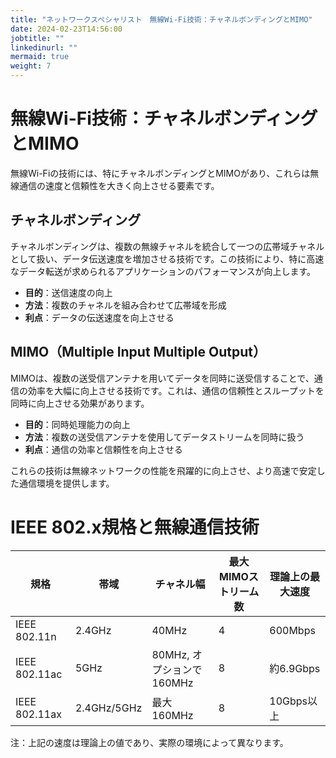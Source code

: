 ```yaml
---
title: "ネットワークスペシャリスト　無線Wi-Fi技術：チャネルボンディングとMIMO"
date: 2024-02-23T14:56:00
jobtitle: ""
linkedinurl: ""
mermaid: true
weight: 7
---
```


# 無線Wi-Fi技術：チャネルボンディングとMIMO

無線Wi-Fiの技術には、特にチャネルボンディングとMIMOがあり、これらは無線通信の速度と信頼性を大きく向上させる要素です。

## チャネルボンディング

チャネルボンディングは、複数の無線チャネルを統合して一つの広帯域チャネルとして扱い、データ伝送速度を増加させる技術です。この技術により、特に高速なデータ転送が求められるアプリケーションのパフォーマンスが向上します。

- **目的**：送信速度の向上
- **方法**：複数のチャネルを組み合わせて広帯域を形成
- **利点**：データの伝送速度を向上させる

## MIMO（Multiple Input Multiple Output）

MIMOは、複数の送受信アンテナを用いてデータを同時に送受信することで、通信の効率を大幅に向上させる技術です。これは、通信の信頼性とスループットを同時に向上させる効果があります。

- **目的**：同時処理能力の向上
- **方法**：複数の送受信アンテナを使用してデータストリームを同時に扱う
- **利点**：通信の効率と信頼性を向上させる

これらの技術は無線ネットワークの性能を飛躍的に向上させ、より高速で安定した通信環境を提供します。

# IEEE 802.x規格と無線通信技術

| 規格          | 帯域       | チャネル幅           | 最大MIMOストリーム数 | 理論上の最大速度    |
|---------------|------------|----------------------|---------------------|-------------------|
| IEEE 802.11n  | 2.4GHz     | 40MHz                | 4                   | 600Mbps           |
| IEEE 802.11ac | 5GHz       | 80MHz, オプションで160MHz | 8                   | 約6.9Gbps         |
| IEEE 802.11ax | 2.4GHz/5GHz | 最大160MHz           | 8                   | 10Gbps以上        |

注：上記の速度は理論上の値であり、実際の環境によって異なります。
